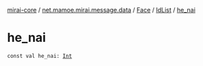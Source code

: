 [mirai-core](../../../index.md) / [net.mamoe.mirai.message.data](../../index.md) / [Face](../index.md) / [IdList](index.md) / [he_nai](./he_nai.md)

# he_nai

`const val he_nai: `[`Int`](https://kotlinlang.org/api/latest/jvm/stdlib/kotlin/-int/index.html)